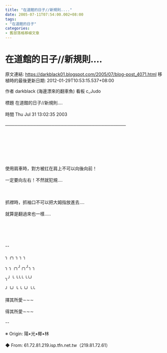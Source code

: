 ```yaml
---
title: "在道館的日子//新規則...."
date: 2005-07-11T07:54:00.002+08:00
tags: 
- "在道館的日子"
categories:
- 舊部落格移植文章
---
```


# 在道館的日子//新規則....

原文連結: https://darkblack01.blogspot.com/2005/07/blog-post_4071.html
移植時的最後更新日期: 2012-01-29T10:53:15.537+08:00

作者 darkblack (海邊漂來的翻車魚) 看板 c_Judo<br /><br />標題 在道館的日子//新規則....<br /><br />時間 Thu Jul 31 13:02:35 2003<br /><br />───────────────────────────────────────<br /><br /><br /><br /><br /><br /><br /><br />使用肩車時，對方被扛在肩上不可以向後向前！<br /><br />一定要向左右！不然就犯規....<br /><br /><br /><br />抓襟時，抓袖口不可以把大姆指放進去....<br /><br />就算是翻過來也一樣.....<br /><br /><br /><br /><br /><br />--<br /><br />╮ ╭╮ ╮ ╮ ╮<br /><br />╮ ╮ ╭╮╯╭╮╯╮ ╮<br /><br />╮╯ ╰ ╰╰╰ ╰╰╯<br /><br />╯ ╰╯ ╰ ╰ ╰╯ ╰╰<br /><br />擇其所愛∼∼∼<br /><br />得其所愛∼∼∼<br /><br />--<br /><br />※ Origin: 陽•光•椰•林 <br /><br />◆ From: 61.72.81.219.isp.tfn.net.tw（219.81.72.61）  
